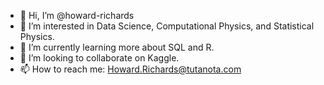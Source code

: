 - 👋 Hi, I’m @howard-richards
- 👀 I’m interested in Data Science, Computational Physics, and Statistical Physics. 
- 🌱 I’m currently learning more about SQL and R.
- 💞️ I’m looking to collaborate on Kaggle.
- 📫 How to reach me:  Howard.Richards@tutanota.com

<!---
howard-richards/howard-richards is a ✨ special ✨ repository because its `README.md` (this file) appears on your GitHub profile.
You can click the Preview link to take a look at your changes.
--->
